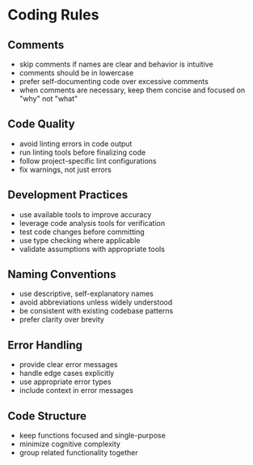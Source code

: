 # Coding Rules

## Comments

- skip comments if names are clear and behavior is intuitive
- comments should be in lowercase
- prefer self-documenting code over excessive comments
- when comments are necessary, keep them concise and focused on "why" not "what"

## Code Quality

- avoid linting errors in code output
- run linting tools before finalizing code
- follow project-specific lint configurations
- fix warnings, not just errors

## Development Practices

- use available tools to improve accuracy
- leverage code analysis tools for verification
- test code changes before committing
- use type checking where applicable
- validate assumptions with appropriate tools

## Naming Conventions

- use descriptive, self-explanatory names
- avoid abbreviations unless widely understood
- be consistent with existing codebase patterns
- prefer clarity over brevity

## Error Handling

- provide clear error messages
- handle edge cases explicitly
- use appropriate error types
- include context in error messages

## Code Structure

- keep functions focused and single-purpose
- minimize cognitive complexity
- group related functionality together
